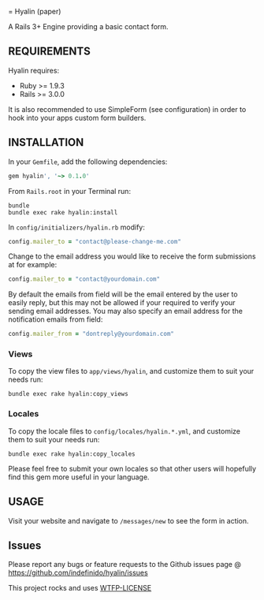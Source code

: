 = Hyalin (paper)

A Rails 3+ Engine providing a basic contact form.

## REQUIREMENTS

Hyalin requires:

* Ruby >= 1.9.3
* Rails >= 3.0.0

It is also recommended to use SimpleForm (see configuration) in order to hook into your apps custom form builders.

## INSTALLATION

In your `Gemfile`, add the following dependencies:

```ruby
gem hyalin', '~> 0.1.0'
```

From `Rails.root` in your Terminal run:

```shell
bundle
bundle exec rake hyalin:install
```

In `config/initializers/hyalin.rb` modify:

```ruby
config.mailer_to = "contact@please-change-me.com"
```

Change to the email address you would like to receive the form submissions at for example:

```ruby
config.mailer_to = "contact@yourdomain.com"
```

By default the emails from field will be the email entered by the user to easily reply, but this may not be allowed if your required to verify your sending email addresses.
You may also specify an email address for the notification emails from field:

```ruby
config.mailer_from = "dontreply@yourdomain.com"
```


### Views

To copy the view files to `app/views/hyalin`, and customize them to suit your needs run:

```shell
bundle exec rake hyalin:copy_views
```

### Locales

To copy the locale files to `config/locales/hyalin.*.yml`, and customize them to suit your needs run:

```shell
bundle exec rake hyalin:copy_locales
```

Please feel free to submit your own locales so that other users will hopefully find this gem more useful in your language.


## USAGE

Visit your website and navigate to `/messages/new` to see the form in action.

## Issues

Please report any bugs or feature requests to the Github issues page @
https://github.com/indefinido/hyalin/issues


This project rocks and uses [WTFP-LICENSE](http://www.wtfpl.net)
